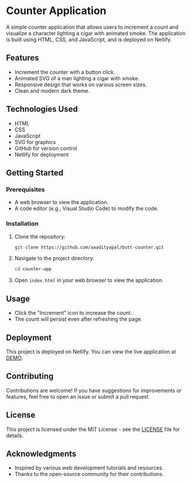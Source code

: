 # Counter Application

A simple counter application that allows users to increment a count and visualize a character lighting a cigar with animated smoke. The application is built using HTML, CSS, and JavaScript, and is deployed on Netlify.

## Features

- Increment the counter with a button click.
- Animated SVG of a man lighting a cigar with smoke.
- Responsive design that works on various screen sizes.
- Clean and modern dark theme.

## Technologies Used

- HTML
- CSS
- JavaScript
- SVG for graphics
- GitHub for version control
- Netlify for deployment

## Getting Started

### Prerequisites

- A web browser to view the application.
- A code editor (e.g., Visual Studio Code) to modify the code.

### Installation

1. Clone the repository:
   ```bash
   git clone https://github.com/aaadityapal/butt-counter.git
   ```

2. Navigate to the project directory:
   ```bash
   cd counter-app
   ```

3. Open `index.html` in your web browser to view the application.

## Usage

- Click the "Increment" icon to increase the count.
- The count will persist even after refreshing the page.

## Deployment

This project is deployed on Netlify. You can view the live application at [DEMO](https://buttcounter.netlify.app).

## Contributing

Contributions are welcome! If you have suggestions for improvements or features, feel free to open an issue or submit a pull request.

## License

This project is licensed under the MIT License - see the [LICENSE](LICENSE) file for details.

## Acknowledgments

- Inspired by various web development tutorials and resources.
- Thanks to the open-source community for their contributions.
